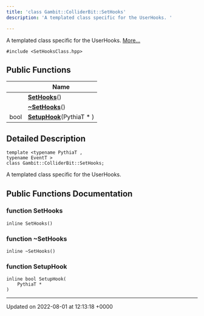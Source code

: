 ```yaml
---
title: 'class Gambit::ColliderBit::SetHooks'
description: 'A templated class specific for the UserHooks. '

---
```









A templated class specific for the UserHooks.  [More...](#detailed-description)


`#include <SetHooksClass.hpp>`

## Public Functions

|                | Name           |
| -------------- | -------------- |
| | **[SetHooks](/documentation/code/classes/classgambit_1_1colliderbit_1_1sethooks/#function-sethooks)**() |
| | **[~SetHooks](/documentation/code/classes/classgambit_1_1colliderbit_1_1sethooks/#function-~sethooks)**() |
| bool | **[SetupHook](/documentation/code/classes/classgambit_1_1colliderbit_1_1sethooks/#function-setuphook)**(PythiaT * ) |

## Detailed Description

```
template <typename PythiaT ,
typename EventT >
class Gambit::ColliderBit::SetHooks;
```

A templated class specific for the UserHooks. 
## Public Functions Documentation

### function SetHooks

```
inline SetHooks()
```


### function ~SetHooks

```
inline ~SetHooks()
```


### function SetupHook

```
inline bool SetupHook(
    PythiaT * 
)
```


-------------------------------

Updated on 2022-08-01 at 12:13:18 +0000